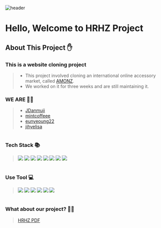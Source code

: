 ![header](https://capsule-render.vercel.app/api?type=waving&height=300&color=black&text=HRHZ&animation=fadeIn&fontColor=FAFAFA)




# Hello, Welcome to HRHZ Project

## About This Project ✋
### This is a website cloning project
> - This project involved cloning an international online accessory market, called [AMONZ](https://www.amondz.com/).
> - We worked on it for three weeks and are still maintaining it.


### WE ARE 🤼‍♂️
> - [JDanmuji](https://github.com/JDanmuji)
> - [mintcoffeee](https://github.com/mintcoffeee)
> - [eunyeoung22](https://github.com/eunyeoung22)
> - [jihyelisa](https://github.com/jihyelisa)


#

### Tech Stack 📚
> <img src="https://img.shields.io/badge/Java-007396?style=flat&logo=Java&logoColor=white" /> <img src="https://img.shields.io/badge/HTML5-E34F26?style=flat&logo=HTML5&logoColor=white" /> <img src="https://img.shields.io/badge/CSS3-1572B3?style=flat&logo=CSS3&logoColor=white" /> <img src="https://img.shields.io/badge/jQuery-0769AD?style=flat&logo=jQuery&logoColor=white" /> <img src="https://img.shields.io/badge/JavaScript-F7DF1E?style=flat&logo=JavaScript&logoColor=white" /> <img src="https://img.shields.io/badge/Spring-6DB33F?style=flat&logo=Spring&logoColor=white" /> 
 <img src="https://img.shields.io/badge/Oracle-F80000?style=flat&logo=Oracle&logoColor=white" /> <img src="https://img.shields.io/badge/Apache Tomcat-F8DC75?style=flat&logo=Apache Tomcat&logoColor=white" /> 

#
  
### Use Tool 💻
> <img src="https://img.shields.io/badge/Eclipse IDE-2C2255?style=flat&logo=Eclipse IDE&logoColor=white" /> <img src="https://img.shields.io/badge/Jira-0052CC?style=flat&logo=Jira&logoColor=white"/> <img src="https://img.shields.io/badge/Figma-F24E1E?style=flat&logo=Figma&logoColor=white"/> <img src="https://img.shields.io/badge/VisualStudioCode-007ACC?style=flat&logo=VisualStudioCode&logoColor=white" />  <img src="https://img.shields.io/badge/Git-F05032?style=flat&logo=Git&logoColor=white" /> <img src="https://img.shields.io/badge/GitHub-181717?style=flat&logo=GitHub&logoColor=white" /> 


#

### What about our project? 🤷‍♀️
>  [HRHZ PDF]([https://docs.google.com/presentation/d/1YyPUHKg8av69-1GCWedfqvGQIY1fhYzs/edit?usp=drive_link&ouid=107000350492122968972&rtpof=true&sd=true](https://drive.google.com/file/d/1YCRSJ-S6Hc1z3NXghQC5eG3sUNo0Rxcq/view?usp=drive_link)https://drive.google.com/file/d/1YCRSJ-S6Hc1z3NXghQC5eG3sUNo0Rxcq/view?usp=drive_link)

